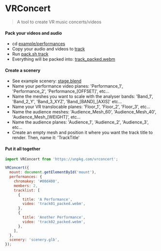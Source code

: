 VRConcert
==

> A tool to create VR music concerts/videos

#### Pack your videos and audio

 * cd [example/performances](https://github.com/danielesteban/vrconcert/tree/master/example/performances)
 * Copy your audio and videos to [track](https://github.com/danielesteban/vrconcert/tree/master/example/performances/track)
 * Run [pack.sh track](https://github.com/danielesteban/vrconcert/blob/master/example/performances/pack.sh)
 * Everything will be packed into: [track_packed.webm](https://github.com/danielesteban/vrconcert/blob/master/example/performances/track_packed.webm)

#### Create a scenery

 * See example scenery: [stage.blend](https://github.com/danielesteban/vrconcert/blob/master/example/scenery/stage.blend)
 * Name your performance video planes: 'Performance_1', 'Performance_2', 'Performance_[OFFSET]', etc...
 * Name the meshes you want to scale with the analyser bands: 'Band_1', 'Band_2_Y', 'Band_3_XYZ', 'Band_[BAND]_[AXIS]' etc...
 * Name your VR translocable planes: 'Floor_1', 'Floor_2', 'Floor_3', etc...
 * Name the audience meshes: 'Audience_Mesh_60', 'Audience_Mesh_40', 'Audience_Mesh_[WEIGHT]', etc...
 * Name the audience planes: 'Audience_1', 'Audience_2', 'Audience_3', etc... 
 * Create an empty mesh and position it where you want the track title to render. Then, name it: 'TrackTitle'

#### Put it all together

```js
import VRConcert from 'https://unpkg.com/vrconcert';

VRConcert({
  mount: document.getElementById('mount'),
  performances: {
    chromakey: '#00d400',
    members: 2,
    tracklist: [
      {
        title: 'A Performance',
        video: 'track01_packed.webm',
      },
      {
        title: 'Another Performance',
        video: 'track02_packed.webm',
      },
    ],
  },
  scenery: 'scenery.glb',
});
```
